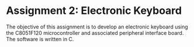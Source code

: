 # Assignment 2: Electronic Keyboard
The objective of this assignment is to develop an electronic keyboard using the C8051F120 microcontroller and associated peripheral interface board. The software is written in C.
